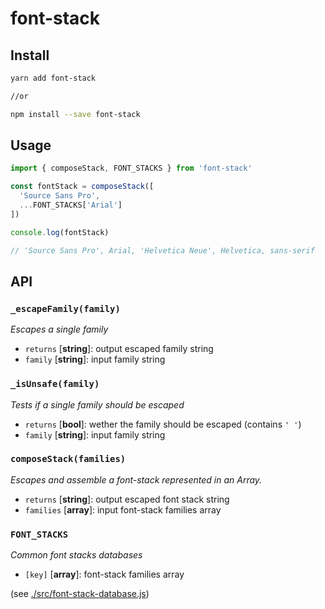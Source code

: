 # font-stack

## Install
```bash
yarn add font-stack

//or

npm install --save font-stack
```

## Usage

```js
import { composeStack, FONT_STACKS } from 'font-stack'

const fontStack = composeStack([
  'Source Sans Pro',
  ...FONT_STACKS['Arial']
])

console.log(fontStack)

// 'Source Sans Pro', Arial, 'Helvetica Neue', Helvetica, sans-serif

```

## API

### `_escapeFamily(family)`
_Escapes a single family_

- `returns` [**string**]: output escaped family string
- `family` [**string**]: input family string

### `_isUnsafe(family)`
_Tests if a single family should be escaped_

- `returns` [**bool**]: wether the family should be escaped (contains `' '`)
- `family` [**string**]: input family string

### `composeStack(families)`
_Escapes and assemble a font-stack represented in an Array._

- `returns` [**string**]: output escaped font stack string
- `families` [**array<string>**]: input font-stack families array

### `FONT_STACKS`
_Common font stacks databases_

- `[key]` [**array<string>**]: font-stack families array

(see [./src/font-stack-database.js](./src/font-stack-database.js))
